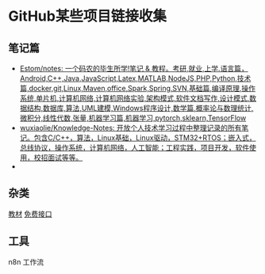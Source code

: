 # GitHub某些项目链接收集

## 笔记篇

- [Estom/notes: 一个码农的毕生所学!笔记 & 教程。考研,就业,上学.语言篇，Android,C++,Java,JavaScript,Latex,MATLAB,NodeJS,PHP,Python,技术篇,docker,git,Linux,Maven,office,Spark,Spring,SVN,基础篇,编译原理,操作系统,单片机,计算机网络,计算机网络实验,架构模式,软件文档写作,设计模式,数据结构,数据库,算法,UML建模,Windows程序设计,数学篇,概率论与数理统计,微积分,线性代数,张量,机器学习篇,机器学习,pytorch,sklearn,TensorFlow](https://github.com/Estom/notes)
- [wuxiaolie/Knowledge-Notes: 开放个人技术学习过程中整理记录的所有笔记。包含C/C++，算法，Linux基础，Linux驱动，STM32+RTOS；嵌入式，总线协议，操作系统，计算机网络，人工智能；工程实践，项目开发，软件使用，校招面试等等。](https://github.com/wuxiaolie/Knowledge-Notes)
- 



## 杂类

[教材](https://github.com/TapXWorld/ChinaTextbook/tree/master)
[免费接口](https://github.com/public-apis/public-apis)



## 工具

n8n 工作流

